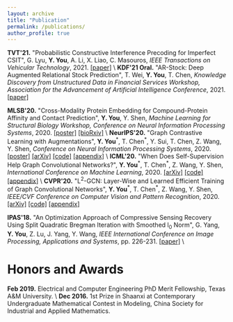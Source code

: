 ```yaml
---
layout: archive
title: "Publication"
permalink: /publications/
author_profile: true
---
```


**TVT'21.** "Probabilistic Constructive Interference Precoding for Imperfect CSIT", G. Lyu, **Y. You**, A. Li, X. Liao, C. Masouros, *IEEE Transactions on Vehicular Technology*, 2021.
[[paper]](https://ieeexplore.ieee.org/document/9374108) \\
**KDF'21 Oral.** "AR-Stock: Deep Augmented Relational Stock Prediction", T. Wei, **Y. You**, T. Chen, *Knowledge Discovery from Unstructured Data in Financial Services Workshop, Association for the Advancement of Artificial Intelligence Conference*, 2021.
[[paper]](https://aaai-kdf.github.io/kdf2021/assets/pdfs/KDF_21_paper_5.pdf)

**MLSB'20.** "Cross-Modality Protein Embedding for Compound-Protein Affinity and Contact Prediction", **Y. You**, Y. Shen, *Machine Learning for Structural Biology Workshop, Conference on Neural Information Processing Systems*, 2020.
[[poster]](https://yyou1996.github.io/files/mlsb2020_cpac_poster.pdf) [[bioRxiv]](https://www.biorxiv.org/content/10.1101/2020.11.29.403162v1) \\
**NeurIPS'20.** "Graph Contrastive Learning with Augmentations", **Y. You**<sup>\*</sup>, T. Chen<sup>\*</sup>, Y. Sui, T. Chen, Z. Wang, Y. Shen, *Conference on Neural Information Processing Systems*, 2020.
[[poster]](https://yyou1996.github.io/files/neurips2020_graphcl_poster.pdf) [[arXiv]](https://arxiv.org/abs/2010.13902) [[code]](https://github.com/Shen-Lab/GraphCL) [[appendix]](https://yyou1996.github.io/files/neurips2020_graphcl_supplement.pdf) \\
**ICML'20.** "When Does Self-Supervision Help Graph Convolutional Networks?", **Y. You**<sup>\*</sup>, T. Chen<sup>\*</sup>, Z. Wang, Y. Shen, *International Conference on Machine Learning*, 2020.
[[arXiv]](https://arxiv.org/abs/2006.09136) [[code]](https://github.com/Shen-Lab/SS-GCNs) [[appendix]](https://yyou1996.github.io/files/icml2020_ssgcn_supplement.pdf) \\
**CVPR'20.** "L<sup>2</sup>-GCN: Layer-Wise and Learned Efficient Training of Graph Convolutional Networks", **Y. You**<sup>\*</sup>, T. Chen<sup>\*</sup>, Z. Wang, Y. Shen, *IEEE/CVF Conference on Computer Vision and Pattern Recognition*, 2020.
[[arXiv]](https://arxiv.org/abs/2003.13606) [[code]](https://github.com/TAMU-VITA/L2-GCN) [[appendix]](https://yyou1996.github.io/files/cvpr2020_l2gcn_supplement.pdf)

**IPAS'18.** "An Optimization Approach of Compressive Sensing Recovery Using Split Quadratic Bregman Iteration with Smoothed l<sub>0</sub> Norm", G. Yang, **Y. You**, Z. Lu, J. Yang, Y. Wang, *IEEE International Conference on Image Processing, Applications and Systems*, pp. 226-231. [[paper]](https://ieeexplore.ieee.org/abstract/document/8708870) \\
<br />


Honors and Awards
=====
**Feb 2019.** Electrical and Computer Engineering PhD Merit Fellowship, Texas A&M University. \\
**Dec 2016.** 1st Prize in Shaanxi at Contemporary Undergraduate Mathematical Contest in Modeling, China Society for Industrial and Applied Mathematics.
